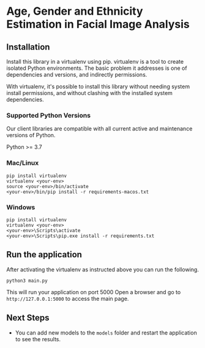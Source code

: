 # Age, Gender and Ethnicity Estimation in Facial Image Analysis

## Installation

Install this library in a virtualenv using pip. virtualenv is a tool to create isolated Python environments. The basic problem it addresses is one of dependencies and versions, and indirectly permissions.

With virtualenv, it's possible to install this library without needing system install permissions, and without clashing with the installed system dependencies.

### Supported Python Versions
Our client libraries are compatible with all current active and maintenance versions of Python.

Python >= 3.7

### Mac/Linux
```
pip install virtualenv
virtualenv <your-env>
source <your-env>/bin/activate
<your-env>/bin/pip install -r requirements-macos.txt
```
### Windows
```
pip install virtualenv
virtualenv <your-env>
<your-env>\Scripts\activate
<your-env>\Scripts\pip.exe install -r requirements.txt
```

## Run the application

After activating the virtualenv as instructed above you can run the following.
```
python3 main.py
```
This will run your application on port 5000
Open a browser and go to `http://127.0.0.1:5000` to access the main page.

## Next Steps
* You can add new models to the `models` folder and restart the application to see the results.

